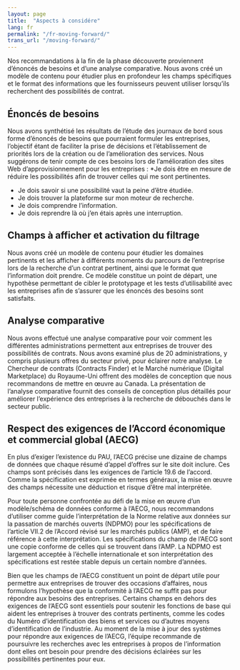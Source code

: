 ```yaml
---
layout: page
title:  "Aspects à considére"
lang: fr
permalink: "/fr-moving-forward/"
trans_url: "/moving-forward/"
---
```

Nos recommandations à la fin de la phase découverte proviennent d’énoncés de besoins et d’une analyse comparative. Nous avons créé un modèle de contenu pour étudier plus en profondeur les champs spécifiques et le format des informations que les fournisseurs peuvent utiliser lorsqu’ils recherchent des possibilités de contrat.
## Énoncés de besoins
Nous avons synthétisé les résultats de l’étude des journaux de bord sous forme d’énoncés de besoins que pourraient formuler les entreprises, l’objectif étant de faciliter la prise de décisions et l’établissement de priorités lors de la création ou de l’amélioration des services. Nous suggérons de tenir compte de ces besoins lors de l’amélioration des sites Web d’approvisionnement pour les entreprises :
*Je dois être en mesure de réduire les possibilités afin de trouver celles qui me sont pertinentes.
* Je dois savoir si une possibilité vaut la peine d’être étudiée.
* Je dois trouver la plateforme sur mon moteur de recherche.
* Je dois comprendre l’information.
* Je dois reprendre là où j’en étais après une interruption.
## Champs à afficher et activation du filtrage 
Nous avons créé un modèle de contenu pour étudier les domaines pertinents et les afficher à différents moments du parcours de l’entreprise lors de la recherche d’un contrat pertinent, ainsi que le format que l’information doit prendre. Ce modèle constitue un point de départ, une hypothèse permettant de cibler le prototypage et les tests d’utilisabilité avec les entreprises afin de s’assurer que les énoncés des besoins sont satisfaits.
## Analyse comparative
Nous avons effectué une analyse comparative pour voir comment les différentes administrations permettent aux entreprises de trouver des possibilités de contrats. Nous avons examiné plus de 20 administrations, y compris plusieurs offres du secteur privé, pour éclairer notre analyse. Le Chercheur de contrats (Contracts Finder) et le Marché numérique (Digital Marketplace) du Royaume-Uni offrent des modèles de conception que nous recommandons de mettre en œuvre au Canada. La présentation de l’analyse comparative fournit des conseils de conception plus détaillés pour améliorer l’expérience des entreprises à la recherche de débouchés dans le secteur public.
## Respect des exigences de l’Accord économique et commercial global (AECG)
En plus d’exiger l’existence du PAU, l’AECG précise une dizaine de champs de données que chaque résumé d’appel d’offres sur le site doit inclure. Ces champs sont précisés dans les exigences de l’article 19.6 de l’accord. Comme la spécification est exprimée en termes généraux, la mise en œuvre des champs nécessite une déduction et risque d’être mal interprétée.  

Pour toute personne confrontée au défi de la mise en œuvre d’un modèle/schéma de données conforme à l’AECG, nous recommandons d’utiliser comme guide l’interprétation de la Norme relative aux données sur la passation de marchés ouverts (NDPMO) pour les spécifications de l’article VII.2 de l’Accord révisé sur les marchés publics (AMP), et de faire référence à cette interprétation. Les spécifications du champ de l’AECG sont une copie conforme de celles qui se trouvent dans l’AMP. La NDPMO est largement acceptée à l’échelle internationale et son interprétation des spécifications est restée stable depuis un certain nombre d’années. 

Bien que les champs de l’AECG constituent un point de départ utile pour permettre aux entreprises de trouver des occasions d’affaires, nous formulons l’hypothèse que la conformité à l’AECG ne suffit pas pour répondre aux besoins des entreprises. Certains champs en dehors des exigences de l’AECG sont essentiels pour soutenir les fonctions de base qui aident les entreprises à trouver des contrats pertinents, comme les codes du Numéro d’identification des biens et services ou d’autres moyens d’identification de l’industrie. Au moment de la mise à jour des systèmes pour répondre aux exigences de l’AECG, l’équipe recommande de poursuivre les recherches avec les entreprises à propos de l’information dont elles ont besoin pour prendre des décisions éclairées sur les possibilités pertinentes pour eux.
